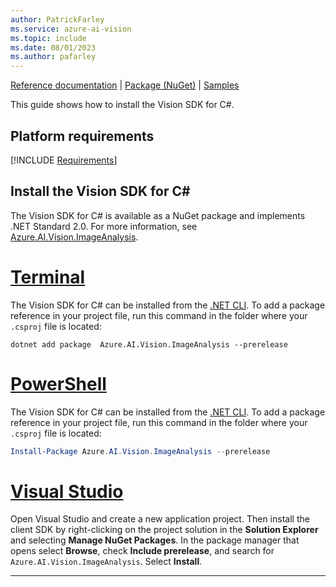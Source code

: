 ```yaml
---
author: PatrickFarley
ms.service: azure-ai-vision
ms.topic: include
ms.date: 08/01/2023
ms.author: pafarley
---
```


[Reference documentation](https://aka.ms/azsdk/image-analysis/ref-docs/csharp) | [Package (NuGet)](https://aka.ms/azsdk/image-analysis/package/nuget) | [Samples](https://aka.ms/azsdk/image-analysis/samples/csharp)

This guide shows how to install the Vision SDK for C#. 

## Platform requirements

[!INCLUDE [Requirements](csharp-requirements.md)]

## Install the Vision SDK for C#

The Vision SDK for C# is available as a NuGet package and implements .NET Standard 2.0. For more information, see <a href="https://www.nuget.org/packages/Azure.AI.Vision.ImageAnalysis" target="_blank">Azure.AI.Vision.ImageAnalysis</a>.


# [Terminal](#tab/dotnetcli)

The Vision SDK for C# can be installed from the [.NET CLI](https://dotnet.microsoft.com/download/dotnet/). To add a package reference in your project file, run this command in the folder where your `.csproj` file is located:

```dotnetcli
dotnet add package  Azure.AI.Vision.ImageAnalysis --prerelease
```

# [PowerShell](#tab/powershell)

The Vision SDK for C# can be installed from the [.NET CLI](https://dotnet.microsoft.com/download/dotnet/). To add a package reference in your project file, run this command in the folder where your `.csproj` file is located:

```powershell
Install-Package Azure.AI.Vision.ImageAnalysis --prerelease
```

# [Visual Studio](#tab/vs)

Open Visual Studio and create a new application project. Then install the client SDK by right-clicking on the project solution in the **Solution Explorer** and selecting **Manage NuGet Packages**. In the package manager that opens select **Browse**, check **Include prerelease**, and search for `Azure.AI.Vision.ImageAnalysis`. Select **Install**.



---
